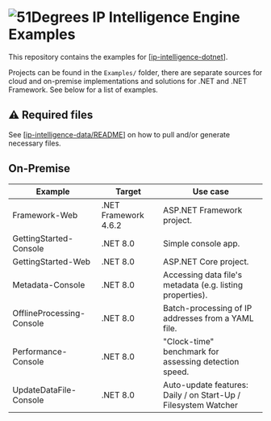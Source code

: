 # ![51Degrees](https://51degrees.com/img/logo.png?utm_source=github&utm_medium=repository&utm_content=readme_main&utm_campaign=dotnet-open-source "Data rewards the curious") IP Intelligence Engine Examples

This repository contains the examples for [[ip-intelligence-dotnet](https://github.com/51Degrees/ip-intelligence-dotnet/README)].

Projects can be found in the `Examples/` folder, there are separate sources for cloud and on-premise implementations and solutions for .NET and .NET Framework. See below for a list of examples.

## ⚠️ Required files

See [[ip-intelligence-data/README](./ip-intelligence-data/README)] on how to pull and/or generate necessary files.

## On-Premise

|Example|Target|Use case|
|---|---|---|
|Framework-Web|.NET Framework 4.6.2|ASP.NET Framework project.|
|GettingStarted-Console|.NET 8.0|Simple console app.|
|GettingStarted-Web|.NET 8.0|ASP.NET Core project.|
|Metadata-Console|.NET 8.0|Accessing data file's metadata (e.g. listing properties).|
|OfflineProcessing-Console|.NET 8.0|Batch-processing of IP addresses from a YAML file.|
|Performance-Console|.NET 8.0|"Clock-time" benchmark for assessing detection speed.|
|UpdateDataFile-Console|.NET 8.0|Auto-update features: Daily / on Start-Up / Filesystem Watcher|
